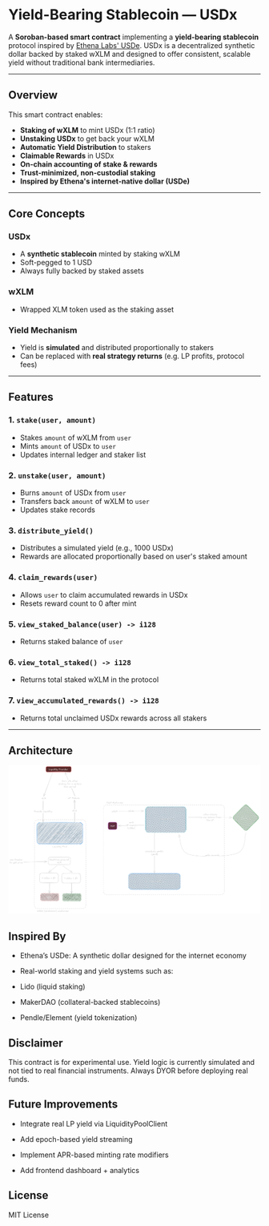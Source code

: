# Yield-Bearing Stablecoin — USDx

A **Soroban-based smart contract** implementing a **yield-bearing stablecoin** protocol inspired by [Ethena Labs' USDe](https://www.ethena.fi). USDx is a decentralized synthetic dollar backed by staked wXLM and designed to offer consistent, scalable yield without traditional bank intermediaries.

---

## Overview

This smart contract enables:

- **Staking of wXLM** to mint USDx (1:1 ratio)
- **Unstaking USDx** to get back your wXLM
- **Automatic Yield Distribution** to stakers
- **Claimable Rewards** in USDx
- **On-chain accounting of stake & rewards**
- **Trust-minimized, non-custodial staking**
- **Inspired by Ethena's internet-native dollar (USDe)**

---

## Core Concepts

### USDx
- A **synthetic stablecoin** minted by staking wXLM
- Soft-pegged to 1 USD
- Always fully backed by staked assets

### wXLM
- Wrapped XLM token used as the staking asset

### Yield Mechanism
- Yield is **simulated** and distributed proportionally to stakers
- Can be replaced with **real strategy returns** (e.g. LP profits, protocol fees)

---

## Features

### 1. `stake(user, amount)`
- Stakes `amount` of wXLM from `user`
- Mints `amount` of USDx to `user`
- Updates internal ledger and staker list

### 2. `unstake(user, amount)`
- Burns `amount` of USDx from `user`
- Transfers back `amount` of wXLM to `user`
- Updates stake records

### 3. `distribute_yield()`
- Distributes a simulated yield (e.g., 1000 USDx)
- Rewards are allocated proportionally based on user's staked amount

### 4. `claim_rewards(user)`
- Allows `user` to claim accumulated rewards in USDx
- Resets reward count to 0 after mint

### 5. `view_staked_balance(user) -> i128`
- Returns staked balance of `user`

### 6. `view_total_staked() -> i128`
- Returns total staked wXLM in the protocol

### 7. `view_accumulated_rewards() -> i128`
- Returns total unclaimed USDx rewards across all stakers

---

## Architecture

![architecture](https://raw.githubusercontent.com/tanayarun/Stance/refs/heads/main/assets/Untitled-2024-09-08-2251.png)

## Inspired By
- Ethena’s USDe: A synthetic dollar designed for the internet economy

- Real-world staking and yield systems such as:

- Lido (liquid staking)

- MakerDAO (collateral-backed stablecoins)

- Pendle/Element (yield tokenization)

## Disclaimer
This contract is for experimental use. Yield logic is currently simulated and not tied to real financial instruments. Always DYOR before deploying real funds.

## Future Improvements
- Integrate real LP yield via LiquidityPoolClient

- Add epoch-based yield streaming

- Implement APR-based minting rate modifiers

- Add frontend dashboard + analytics

## License
MIT License

